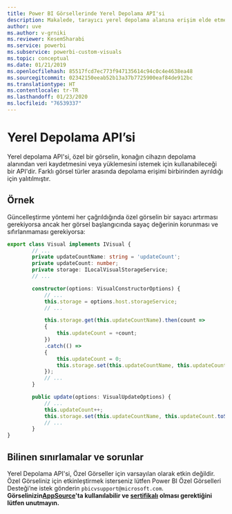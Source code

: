 ```yaml
---
title: Power BI Görsellerinde Yerel Depolama API'si
description: Makalede, tarayıcı yerel depolama alanına erişim elde etmek için Power BI Görselleri API'sinin nasıl kullanılacağı açıklanmaktadır
author: uve
ms.author: v-grniki
ms.reviewer: KesemSharabi
ms.service: powerbi
ms.subservice: powerbi-custom-visuals
ms.topic: conceptual
ms.date: 01/21/2019
ms.openlocfilehash: 85517fcd7ec773f947135614c94c0c4e4638ea48
ms.sourcegitcommit: 02342150eeab52b13a37b7725900eaf84de912bc
ms.translationtype: HT
ms.contentlocale: tr-TR
ms.lasthandoff: 01/23/2020
ms.locfileid: "76539337"
---
```

# <a name="local-storage-api"></a>Yerel Depolama API’si

Yerel depolama API'si, özel bir görselin, konağın cihazın depolama alanından veri kaydetmesini veya yüklemesini istemek için kullanabileceği bir API'dir. Farklı görsel türler arasında depolama erişimi birbirinden ayrıldığı için yalıtılmıştır.

## <a name="sample"></a>Örnek

Güncelleştirme yöntemi her çağrıldığında özel görselin bir sayacı artırması gerekiyorsa ancak her görsel başlangıcında sayaç değerinin korunması ve sıfırlanmaması gerekiyorsa:

```typescript
export class Visual implements IVisual {
        // ...
        private updateCountName: string = 'updateCount';
        private updateCount: number;
        private storage: ILocalVisualStorageService;
        // ...

        constructor(options: VisualConstructorOptions) {
            // ...
            this.storage = options.host.storageService;
            // ...

            this.storage.get(this.updateCountName).then(count =>
            {
                this.updateCount = +count;
            })
            .catch(() =>
            {
                this.updateCount = 0;
                this.storage.set(this.updateCountName, this.updateCount.toString());
            });
            // ...
        }

        public update(options: VisualUpdateOptions) {
            // ...
            this.updateCount++;
            this.storage.set(this.updateCountName, this.updateCount.toString());
            // ...
        }
}
```

## <a name="known-limitations-and-issues"></a>Bilinen sınırlamalar ve sorunlar

Yerel Depolama API'si, Özel Görseller için varsayılan olarak etkin değildir. Özel Görseliniz için etkinleştirmek isterseniz lütfen Power BI Özel Görselleri Desteği’ne istek gönderin `pbicvsupport@microsoft.com`.  
**Görselinizin[AppSource](https://appsource.microsoft.com/en-us/marketplace/apps?product=power-bi-visuals)'ta kullanılabilir ve [sertifikalı](https://powerbi.microsoft.com/en-us/documentation/powerbi-custom-visuals-certified/) olması gerektiğini lütfen unutmayın.**
